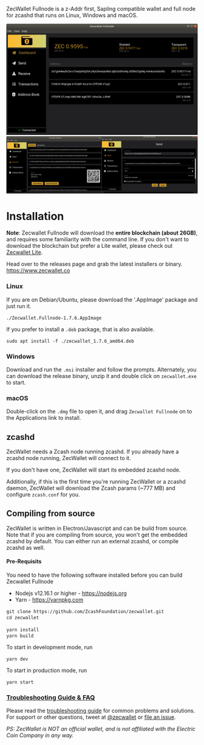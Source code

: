 ZecWallet Fullnode is a z-Addr first, Sapling compatible wallet and full node for zcashd that runs on Linux, Windows and macOS.

![Screenshot](resources/screenshot1.png?raw=true)
![Screenshots](resources/screenshot2.png?raw=true)

# Installation

**Note**: Zecwallet Fullnode will download the **entire blockchain (about 26GB)**, and requires some familiarity with the command line. If you don't want to download the blockchain but prefer a Lite wallet, please check out [Zecwallet Lite](https://www.zecwallet.co).

Head over to the releases page and grab the latest installers or binary. https://www.zecwallet.co

### Linux

If you are on Debian/Ubuntu, please download the '.AppImage' package and just run it.

```
./Zecwallet.Fullnode-1.7.6.AppImage
```

If you prefer to install a `.deb` package, that is also available.

```
sudo apt install -f ./zecwallet_1.7.6_amd64.deb
```

### Windows

Download and run the `.msi` installer and follow the prompts. Alternately, you can download the release binary, unzip it and double click on `zecwallet.exe` to start.

### macOS

Double-click on the `.dmg` file to open it, and drag `Zecwallet Fullnode` on to the Applications link to install.

## zcashd

ZecWallet needs a Zcash node running zcashd. If you already have a zcashd node running, ZecWallet will connect to it.

If you don't have one, ZecWallet will start its embedded zcashd node.

Additionally, if this is the first time you're running ZecWallet or a zcashd daemon, ZecWallet will download the Zcash params (~777 MB) and configure `zcash.conf` for you.

## Compiling from source

ZecWallet is written in Electron/Javascript and can be build from source. Note that if you are compiling from source, you won't get the embedded zcashd by default. You can either run an external zcashd, or compile zcashd as well.

#### Pre-Requisits

You need to have the following software installed before you can build Zecwallet Fullnode

- Nodejs v12.16.1 or higher - https://nodejs.org
- Yarn - https://yarnpkg.com

```
git clone https://github.com/ZcashFoundation/zecwallet.git
cd zecwallet

yarn install
yarn build
```

To start in development mode, run

```
yarn dev
```

To start in production mode, run

```
yarn start
```

### [Troubleshooting Guide & FAQ](https://github.com/ZcashFoundation/zecwallet/wiki/Troubleshooting-&-FAQ)

Please read the [troubleshooting guide](https://docs.zecwallet.co/troubleshooting/) for common problems and solutions.
For support or other questions, tweet at [@zecwallet](https://twitter.com/zecwallet) or [file an issue](https://github.com/ZcashFoundation/zecwallet/issues).

_PS: ZecWallet is NOT an official wallet, and is not affiliated with the Electric Coin Company in any way._
